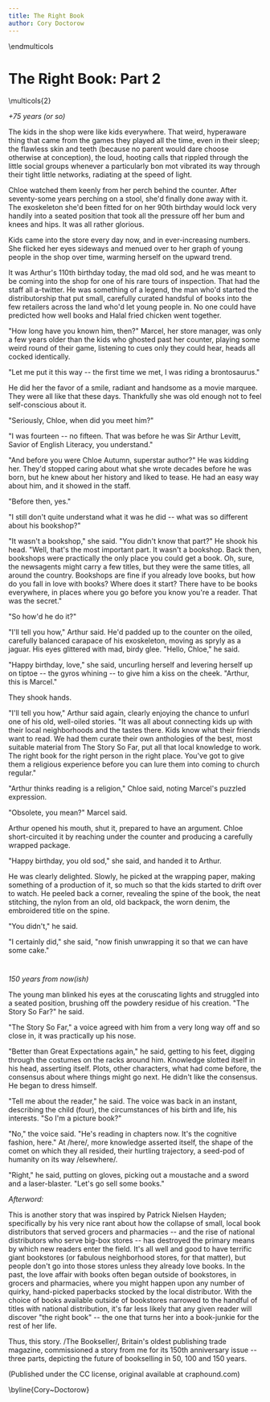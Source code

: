 ```yaml
---
title: The Right Book
author: Cory Doctorow
---
```


\endmulticols

The Right Book: Part 2
======================

\multicols{2}

*+75 years (or so)*

The kids in the shop were like kids everywhere. That weird, hyperaware thing
that came from the games they played all the time, even in their sleep; the
flawless skin and teeth (because no parent would dare choose otherwise at
conception), the loud, hooting calls that rippled through the little social
groups whenever a particularly bon mot vibrated its way through their tight
little networks, radiating at the speed of light.

Chloe watched them keenly from her perch behind the counter. After seventy-some
years perching on a stool, she'd finally done away with it. The exoskeleton
she'd been fitted for on her 90th birthday would lock very handily into a
seated position that took all the pressure off her bum and knees and hips. It
was all rather glorious.

Kids came into the store every day now, and in ever-increasing numbers. She
flicked her eyes sideways and menued over to her graph of young people in the
shop over time, warming herself on the upward trend.

It was Arthur's 110th birthday today, the mad old sod, and he was meant to be
coming into the shop for one of his rare tours of inspection. That had the
staff all a-twitter. He was something of a legend, the man who'd started the
distributorship that put small, carefully curated handsful of books into the
few retailers across the land who'd let young people in. No one could have
predicted how well books and Halal fried chicken went together.

"How long have you known him, then?" Marcel, her store manager, was only a few
years older than the kids who ghosted past her counter, playing some weird
round of their game, listening to cues only they could hear, heads all cocked
identically.

"Let me put it this way -- the first time we met, I was riding a brontosaurus."

He did her the favor of a smile, radiant and handsome as a movie marquee. They
were all like that these days. Thankfully she was old enough not to feel
self-conscious about it.

"Seriously, Chloe, when did you meet him?"

"I was fourteen -- no fifteen. That was before he was Sir Arthur Levitt, Savior
of English Literacy, you understand."

"And before you were Chloe Autumn, superstar author?" He was kidding her.
They'd stopped caring about what she wrote decades before he was born, but he
knew about her history and liked to tease. He had an easy way about him, and it
showed in the staff.

"Before then, yes."

"I still don't quite understand what it was he did -- what was so different
about his bookshop?"

"It wasn't a bookshop," she said. "You didn't know that part?" He shook his
head. "Well, that's the most important part. It wasn't a bookshop. Back then,
bookshops were practically the only place you could get a book. Oh, sure, the
newsagents might carry a few titles, but they were the same titles, all around
the country. Bookshops are fine if you already love books, but how do you fall
in love with books? Where does it start? There have to be books everywhere, in
places where you go before you know you're a reader. That was the secret."

"So how'd he do it?"

"I'll tell you how," Arthur said. He'd padded up to the counter on the oiled,
carefully balanced carapace of his exoskeleton, moving as spryly as a jaguar.
His eyes glittered with mad, birdy glee. "Hello, Chloe," he said.

"Happy birthday, love," she said, uncurling herself and levering herself up on
tiptoe -- the gyros whining -- to give him a kiss on the cheek. "Arthur, this
is Marcel."

They shook hands.

"I'll tell you how," Arthur said again, clearly enjoying the chance to unfurl
one of his old, well-oiled stories. "It was all about connecting kids up with
their local neighborhoods and the tastes there. Kids know what their friends
want to read. We had them curate their own anthologies of the best, most
suitable material from The Story So Far, put all that local knowledge to work.
The right book for the right person in the right place. You've got to give them
a religious experience before you can lure them into coming to church regular."

"Arthur thinks reading is a religion," Chloe said, noting Marcel's puzzled
expression.

"Obsolete, you mean?" Marcel said.

Arthur opened his mouth, shut it, prepared to have an argument. Chloe
short-circuited it by reaching under the counter and producing a carefully
wrapped package.

"Happy birthday, you old sod," she said, and handed it to Arthur.

He was clearly delighted. Slowly, he picked at the wrapping paper, making
something of a production of it, so much so that the kids started to drift over
to watch. He peeled back a corner, revealing the spine of the book, the neat
stitching, the nylon from an old, old backpack, the worn denim, the embroidered
title on the spine.

"You didn't," he said.

"I certainly did," she said, "now finish unwrapping it so that we can have some
cake."

#

*150 years from now(ish)*

The young man blinked his eyes at the coruscating lights and struggled into a
seated position, brushing off the powdery residue of his creation. "The Story
So Far?" he said.

"The Story So Far," a voice agreed with him from a very long way off and so
close in, it was practically up his nose.

"Better than Great Expectations again," he said, getting to his feet, digging
through the costumes on the racks around him. Knowledge slotted itself in his
head, asserting itself. Plots, other characters, what had come before, the
consensus about where things might go next. He didn't like the consensus. He
began to dress himself.

"Tell me about the reader," he said. The voice was back in an instant,
describing the child (four), the circumstances of his birth and life, his
interests. "So I'm a picture book?"

"No," the voice said. "He's reading in chapters now. It's the cognitive
fashion, here." At /here/, more knowledge asserted itself, the shape of the
comet on which they all resided, their hurtling trajectory, a seed-pod of
humanity on its way /elsewhere/.

"Right," he said, putting on gloves, picking out a moustache and a sword and a
laser-blaster. "Let's go sell some books."


*Afterword:*

This is another story that was inspired by Patrick Nielsen Hayden; specifically
by his very nice rant about how the collapse of small, local book distributors
that served grocers and pharmacies -- and the rise of national distributors who
serve big-box stores -- has destroyed the primary means by which new readers
enter the field. It's all well and good to have terrific giant bookstores (or
fabulous neighborhood stores, for that matter), but people don't go into those
stores unless they already love books. In the past, the love affair with books
often began outside of bookstores, in grocers and pharmacies, where you might
happen upon any number of quirky, hand-picked paperbacks stocked by the local
distributor. With the choice of books available outside of bookstores narrowed
to the handful of titles with national distribution, it's far less likely that
any given reader will discover "the right book" -- the one that turns her into
a book-junkie for the rest of her life.

Thus, this story. /The Bookseller/, Britain's oldest publishing trade magazine,
commissioned a story from me for its 150th anniversary issue -- three parts,
depicting the future of bookselling in 50, 100 and 150 years.


(Published under the CC license, original available at craphound.com)

\byline{Cory~Doctorow}
